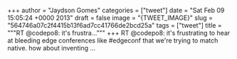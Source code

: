 
+++
author = "Jaydson Gomes"
categories = ["tweet"]
date = "Sat Feb 09 15:05:24 +0000 2013"
draft = false
image = "{TWEET_IMAGE}"
slug = "564746a07c2f4415b13f6ad7cc41766de2bcd25a"
tags = ["tweet"]
title = """RT @codepo8: it's frustra..."""
+++
RT @codepo8: it's frustrating to hear at bleeding edge conferences like #edgeconf that we're trying to match native. how about inventing ...

